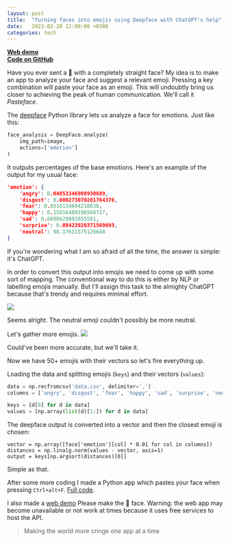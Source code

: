 ```yaml
---
layout: post
title:  "Turning faces into emojis using Deepface with ChatGPT's help"
date:   2023-02-20 12:00:00 +0300
categories: tech
---
```

<b>[Web demo](https://ivanludvig.github.io/pasteface)</b>  
<b>[Code on GitHub](https://github.com/IvanLudvig/pasteface)</b>


Have you ever sent a 🤣 with a completely straight face? 
My idea is to make an app to analyze your face and suggest a relevant emoji. Pressing a key combination will paste your face as an emoji. This will undoubtly bring us closer to achieving the peak of human communication. We'll call it _Pasteface_.


The [deepface](https://github.com/serengil/deepface) Python library lets us analyze a face for emotions. Just like this:
```python
face_analysis = DeepFace.analyze(
    img_path=image,
    actions=['emotion']
)
```
It outputs percentages of the base emotions. Here's an example of the output for my usual face:
```json
'emotion': {
    'angry': 0.04853346908930689, 
    'disgust': 0.000273070281764376,
    'fear': 0.8516134694218636, 
    'happy': 0.15016489196568727,
    'sad': 0.6890629883855581, 
    'surprise': 0.08423920371569693,
    'neutral': 98.17611575126648
}
```
If you're wondering what I am so afraid of all the time, the answer is simple: it's ChatGPT.

In order to convert this output into emojis we need to come up with some sort of mapping. The conventional way to do this is either by NLP or labelling emojis manually. But I'll assign this task to the almighty ChatGPT because that's trendy and requires minimal effort.

<img src="{{site.baseurl}}/assets/img/pasteface/prompt1.png">

Seems alright. The neutral emoji couldn't possibly be more neutral. 

Let's gather more emojis.
<img src="{{site.baseurl}}/assets/img/pasteface/prompt2.png">

Could've been more accurate, but we'll take it.

Now we have 50+ emojis with their vectors so let's fire everything up. 

Loading the data and splitting emojis (`keys`) and their vectors (`values`):
```python
data = np.recfromcsv('data.csv', delimiter=',')
columns = ['angry', 'disgust', 'fear', 'happy', 'sad', 'surprise', 'neutral']

keys = [d[0] for d in data]
values = [np.array(list(d)[1:]) for d in data]
```

The deepface output is converted into a vector and then the closest emoji is chosen:
```
vector = np.array([face['emotion'][col] * 0.01 for col in columns])
distances = np.linalg.norm(values - vector, axis=1)
output = keys[np.argsort(distances)[0]]
````

Simple as that. 

After some more coding I made a Python app which pastes your face when pressing `Ctrl+alt+F`. [Full code](https://github.com/IvanLudvig/pasteface).

I also made a [web demo](https://ivanludvig.github.io/pasteface) Please make the 🦕 face. Warning: the web app may become unavailable or not work at times because it uses free services to host the API.


> Making the world more cringe one app at a time
